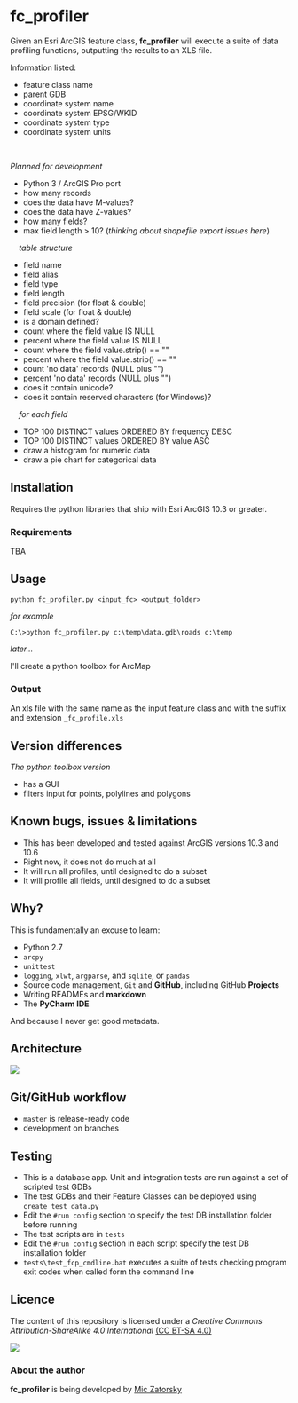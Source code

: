 # fc_profiler

Given an Esri ArcGIS feature class, **fc_profiler** will execute a suite of data profiling functions, outputting the results to an XLS file.

Information listed:
* feature class name
* parent GDB
* coordinate system name
* coordinate system EPSG/WKID
* coordinate system type
* coordinate system units

&nbsp;

_Planned for development_

* Python 3 / ArcGIS Pro port
* how many records
* does the data have M-values?
* does the data have Z-values?
* how many fields?
* max field length > 10? (_thinking about shapefile export issues here_)

&nbsp;&nbsp;&nbsp;&nbsp;_table structure_
* field name
* field alias
* field type
* field length
* field precision (for float & double)
* field scale (for float & double)
* is a domain defined?
* count where the field value IS NULL
* percent where the field value IS NULL
* count where the field value.strip() == ""
* percent where the field value.strip() == ""
* count 'no data' records (NULL plus "")  
* percent 'no data' records (NULL plus "")
* does it contain unicode?
* does it contain reserved characters (for Windows)?


&nbsp;&nbsp;&nbsp;&nbsp;_for each field_

* TOP 100 DISTINCT values ORDERED BY frequency DESC
* TOP 100 DISTINCT values ORDERED BY value ASC
* draw a histogram for numeric data
* draw a pie chart for categorical data 
 



## Installation
Requires the python libraries that ship with Esri ArcGIS 10.3 or greater.


### Requirements
TBA

## Usage

```
python fc_profiler.py <input_fc> <output_folder>
```

_for example_
```
C:\>python fc_profiler.py c:\temp\data.gdb\roads c:\temp
```


 
_later..._

I'll create a python toolbox for ArcMap

### Output

An xls file with the same name as the input feature class and with the suffix and extension ```_fc_profile.xls```



## Version differences
_The python toolbox version_
* has a GUI
* filters input for points, polylines and polygons 



## Known bugs, issues & limitations
* This has been developed and tested against ArcGIS versions 10.3 and 10.6
* Right now, it does not do much at all
* It will run all profiles, until designed to do a subset
* It will profile all fields, until designed to do a subset

## Why?

This is fundamentally an excuse to learn:
* Python 2.7 
* ```arcpy```
* ```unittest```
* ```logging```, ```xlwt```, ```argparse```, and ```sqlite```, or ```pandas```
* Source code management, ```Git``` and **GitHub**, including GitHub **Projects** 
* Writing READMEs and **markdown**
* The **PyCharm IDE**

And because I never get good metadata.

## Architecture

![](https://www.lucidchart.com/publicSegments/view/e96cd7de-7b89-45a2-8bd4-3396e7b224f1/image.png)

## Git/GitHub workflow
* ```master``` is release-ready code
* development on branches

## Testing
* This is a database app.  Unit and integration tests are run against a set of scripted test GDBs
* The test GDBs and their Feature Classes can be deployed using ```create_test_data.py```   
* Edit the ```#run config``` section to specify the test DB installation folder  before running
* The test scripts are in ```tests```
* Edit the ```#run config``` section in each script specify the test DB installation folder
* ```tests\test_fcp_cmdline.bat``` executes a suite of tests checking program exit codes when called form the command line 

## Licence
The content of this repository is licensed under a _Creative Commons Attribution-ShareAlike 4.0 International_ [(CC BT-SA 4.0)](https://creativecommons.org/licenses/by-sa/4.0/)

![](https://i.creativecommons.org/l/by-sa/4.0/88x31.png)

### About the author
**fc_profiler** is being developed by [Mic Zatorsky](https://www.linkedin.com/in/michaelzatorsky)

